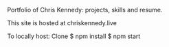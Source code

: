 Portfolio of Chris Kennedy: projects, skills and resume.
 
This site is hosted at 
chriskennedy.live

To locally host:
Clone
$ npm install
$ npm start
